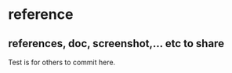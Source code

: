 # reference
references, doc, screenshot,... etc to share
--------
Test is for others to commit here.

